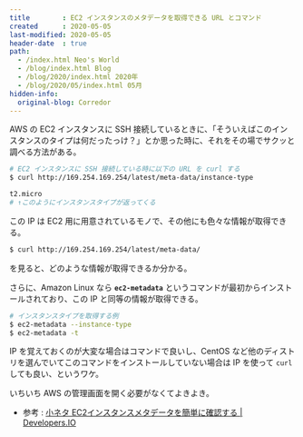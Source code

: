 ```yaml
---
title        : EC2 インスタンスのメタデータを取得できる URL とコマンド
created      : 2020-05-05
last-modified: 2020-05-05
header-date  : true
path:
  - /index.html Neo's World
  - /blog/index.html Blog
  - /blog/2020/index.html 2020年
  - /blog/2020/05/index.html 05月
hidden-info:
  original-blog: Corredor
---
```


AWS の EC2 インスタンスに SSH 接続しているときに、「そういえばこのインスタンスのタイプは何だったっけ？」とか思った時に、それをその場でサクッと調べる方法がある。

```bash
# EC2 インスタンスに SSH 接続している時に以下の URL を curl する
$ curl http://169.254.169.254/latest/meta-data/instance-type

t2.micro
# ↑このようにインスタンスタイプが返ってくる
```

この IP は EC2 用に用意されているモノで、その他にも色々な情報が取得できる。

```bash
$ curl http://169.254.169.254/latest/meta-data/
```

を見ると、どのような情報が取得できるか分かる。

さらに、Amazon Linux なら **`ec2-metadata`** というコマンドが最初からインストールされており、この IP と同等の情報が取得できる。

```bash
# インスタンスタイプを取得する例
$ ec2-metadata --instance-type
$ ec2-metadata -t
```

IP を覚えておくのが大変な場合はコマンドで良いし、CentOS など他のディストリを選んでいてこのコマンドをインストールしていない場合は IP を使って `curl` しても良い、というワケ。

いちいち AWS の管理画面を開く必要がなくてよきよき。

- 参考 : [小ネタ EC2インスタンスメタデータを簡単に確認する | Developers.IO](https://dev.classmethod.jp/articles/ec2-metadata-command/)
